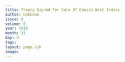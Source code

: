 ```yaml
---
title: Treaty Signed For Sale Of Danish West Indies
author: Unknown
issue: 9
volume: 8
year: 1916
month: 31
day: V
tags:
layout: page.njk
image:
---
```



